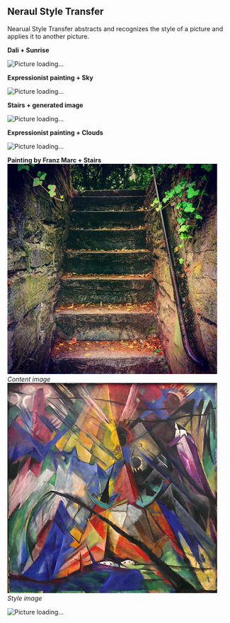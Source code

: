 ## Neraul Style Transfer
Nearual Style Transfer abstracts and recognizes the style of a picture and applies it to another picture.

**Dali + Sunrise**

![Picture loading...](dali.gif?raw=true "Test")


**Expressionist painting + Sky**

![Picture loading...](sky.gif?raw=true "Test")

**Stairs + generated image**

![Picture loading...](200.gif?raw=true "Test")

**Expressionist painting + Clouds**

![Picture loading...](clouds.gif?raw=true "Test")


**Painting by Franz Marc + Stairs**
![Picture loading...](content_stairs.jpeg?raw=true "Test")
*Content image*
![Picture loading...](style_franzmarc.jpg?raw=true "Test")
*Style image*

![Picture loading...](stairs.gif?raw=true "Test")

